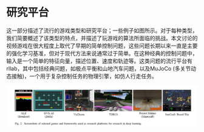 # 研究平台

这一部分描述了流行的游戏类型和研究平台；一些例子如图所示。对于每种类型，我们简要概述了该类型的特点，并描述了玩游戏的算法所面临的挑战。本文讨论的视频游戏在很大程度上取代了早期的简单控制问题，这些问题长期以来一直是主要的强化学习基准，但对于现代方法来说通常过于简单。在这种经典的控制问题中，输入是一个简单的特征向量，描述位置、速度和轨迹等。这类问题的流行平台有rllab，其中包括经典问题，如极点平衡和山地汽车问题，以及MuJoCo \(多关节动态接触\)，一个用于复杂控制任务的物理引擎，如仿人行走任务。

![](../../.gitbook/assets/image.png)



